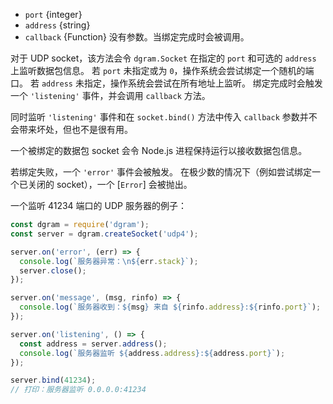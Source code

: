 <!-- YAML
added: v0.1.99
-->

* `port` {integer}
* `address` {string}
* `callback` {Function} 没有参数。当绑定完成时会被调用。

对于 UDP socket，该方法会令 `dgram.Socket` 在指定的 `port` 和可选的 `address` 上监听数据包信息。
若 `port` 未指定或为 `0`，操作系统会尝试绑定一个随机的端口。
若 `address` 未指定，操作系统会尝试在所有地址上监听。
绑定完成时会触发一个 `'listening'` 事件，并会调用 `callback` 方法。

同时监听 `'listening'` 事件和在 `socket.bind()` 方法中传入 `callback` 参数并不会带来坏处，但也不是很有用。

一个被绑定的数据包 socket 会令 Node.js 进程保持运行以接收数据包信息。

若绑定失败，一个 `'error'` 事件会被触发。
在极少数的情况下（例如尝试绑定一个已关闭的 socket），一个 [`Error`] 会被抛出。

一个监听 41234 端口的 UDP 服务器的例子：

```js
const dgram = require('dgram');
const server = dgram.createSocket('udp4');

server.on('error', (err) => {
  console.log(`服务器异常：\n${err.stack}`);
  server.close();
});

server.on('message', (msg, rinfo) => {
  console.log(`服务器收到：${msg} 来自 ${rinfo.address}:${rinfo.port}`);
});

server.on('listening', () => {
  const address = server.address();
  console.log(`服务器监听 ${address.address}:${address.port}`);
});

server.bind(41234);
// 打印：服务器监听 0.0.0.0:41234
```

